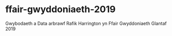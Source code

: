 # ffair-gwyddoniaeth-2019
Gwybodaeth a Data arbrawf Rafik Harrington yn Ffair Gwyddoniaeth Glantaf 2019
